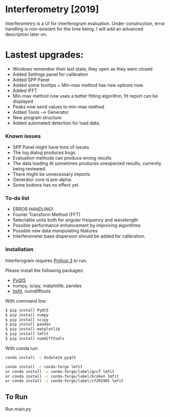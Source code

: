# Interferometry [2019]


Interferometry is a UI for interferogram evaluation. Under construction, error handling is non-existant for the time being.
I will add an advanced description later on. 

# Lastest upgrades:
  - Windows remember their last state, they open as they were closed
  - Added Settings panel for calibration
  - Added SPP Panel
  - Added some tooltips + Min-max method has new options now.
  - Added IFFT
  - Min-max method now uses a better fitting algorithm, fit report can be displayed
  - Peaks now send values to min-max method
  - Added Tools --> Generator
  - New program structure
  - Added automated detection for load data.


### Known issues
* SPP Panel might have tons of issues
* The log dialog produces bugs
* Evaluation methods can produce wrong results
* The data loading AI sometimes produces unexpected results, currently being reviewed.
* There might be unnecessary imports
* Generator core is pre-alpha.
* Some buttons has no effect yet.


### To-do list

* ERROR HANDLING!
* Fourier Transform Method (FFT) 
* Selectable units both for angular frequency and wavelength
* Possible performance enhancement by improving algorithms
* Possible new data manipulating features
* Interferometer base dispersion should be added for calibration. 

### Installation

Interferogram requires [Python 3](https://www.python.org/downloads/) to run.

Please install the following packages:
* [PyQt5](https://pypi.org/project/PyQt5/)
* numpy, scipy, matplotlib, pandas
* [lmfit](https://lmfit.github.io/lmfit-py/), numdifftools

With command line:
```sh
$ pip install PyQt5
$ pip install numpy
$ pip install scipy
$ pip install pandas
$ pip install matplotlib
$ pip install lmfit
$ pip install numdifftools
```

With conda run:

```sh
conda install -c dsdale24 pyqt5

conda install -c conda-forge lmfit
or conda install -c conda-forge/label/gcc7 lmfit
or conda install -c conda-forge/label/broken lmfit
or conda install -c conda-forge/label/cf201901 lmfit 
```

## To Run
Run main.py
